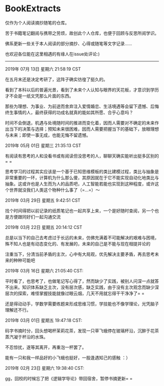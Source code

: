 # BookExtracts
仅作为个人阅读摘抄随笔的仓库。

苦于书籍笔记翻阅与携带之劳烦，故创此个人仓库，也便于回顾与反思所阅学识。

佛系更新一些关于本人阅读的部分摘抄、心得或随笔等文字记录……

也欢迎各位能在这里相遇的有缘人在issue处评论:)



---

2019年 07月 13日 星期六 21:58:19 CST

在五月末还是决定考研了，这阵子确实彷徨了挺久的。

看到了本科以后的普遍光景，看到了未来个人认知与眼界的天花板，才意识到学历才不会是一纸文凭那么片面的东西。

那些为理想、为事业、为前途而舍弃注入爱情婚恋、生活境遇等会留下遗憾、后悔终生事情的人，最终获得的功成名就真的能如其所愿、合乎心意吗？

时间不会倒退，机遇与处境随时间的推进而变化着，因而人需要对不确定的未来作出当下的决策与选择；预知未来很困难，因而人需要把握当下的基础下，放眼理想与未来；即使一事无成，也能无悔不留遗憾。

2019年 05月 01日 星期三 21:35:13 CST

有阅读有思考的人和没看书或有阅读但没思考的人，聊聊天确实能听出挺多区别的= =

思考学习的过程其实应该是一个基于已知思维模板的类比建模过程，类比与抽象是非常重要的一环，计算机为什么那么傻，其原因就在于它不能实现自动化地类比与抽象。这或许也是人生而为人的品质吧，人工智能若能也实现到这种程度，或许这个世界就没我们人类这个物种什么事了（=…=）～



2019年 03月 29日 星期五 9:42:51 CST

找个时间得把以前记录的纸质笔记也一起共享上来，一个是好随时查阅，另一个也是方便跟同好们一起沟通交流



2019年 03月 22日 星期五 20:14:12 CST

总是以当下的自己去考虑过于长远的未来，仿佛充满着不可能解决的艰难与困境，殊不知人也是有动态变化的、有发展的，未来的自己是不能与现在相提并论的

注重当下，分清当前矛盾的主次，心中有大局观，优先解决主要矛盾，再去思考未来的种种可能吧



2019年 03月 16日 星期六 21:05:40 CST:

平时看了，也思考了，也做笔记写心得了，然而缺少了实践，被别人问深一点就答不出来。知识体系缺乏主次，没有层次感，缺乏实践，由于没有主次观念而缺少深层次的探索，难怪掌握技能就像过眼云烟，几天不用就忘得干干净净了= =

还是得动动手，学数学需要练题来形成思维习惯，学技能也不像学理论，光凭脑子理解还不行。



2019年 03月 01日 星期五 19:47:18 CST:

码字书摘时分，回头想喝杯茉莉花茶，发现一只草飞蛾停在玻璃杯沿，沉醉于花茶蒸汽凝于杯沿的水珠。

不忍惊扰，遂等其离开，再重泡一杯罢了。

能有一只和我一样品好的小飞蛾也挺好，一股逢遇知己的感触 ：）



2019年 02月 23日 星期六 19:38:40 CST:

gg，回校的时候忘了把《逻辑学导论》带回宿舍，暂停书摘更新= =







